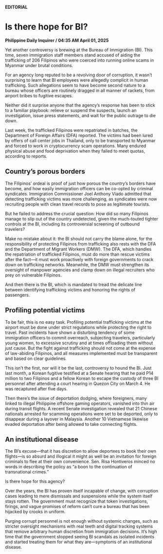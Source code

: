 **EDITORIAL**

# Is there hope for BI?

****Philippine Daily Inquirer / 04:35 AM April 01, 2025****

Yet another controversy is brewing at the Bureau of Immigration (BI). This time, seven immigration staff members stand accused of aiding the trafficking of 206 Filipinos who were coerced into running online scams in Myanmar under brutal conditions.

For an agency long reputed to be a revolving door of corruption, it wasn’t surprising to learn that BI employees were allegedly complicit in human trafficking. Such allegations seem to have become second nature to a bureau whose officers are routinely dragged in all manner of rackets, from airport bribes to fugitive escapes.

Neither did it surprise anyone that the agency’s response has been to stick to a familiar playbook: relieve or suspend the suspects, launch an investigation, issue press statements, and wait for the public outrage to die down.

Last week, the trafficked Filipinos were repatriated in batches, the Department of Foreign Affairs (DFA) reported. The victims had been lured by offers of call center jobs in Thailand, only to be transported to Myanmar and forced to work in cryptocurrency scam operations. Many endured physical abuse and food deprivation when they failed to meet quotas, according to reports.

## Country’s porous borders

The Filipinos’ ordeal is proof of just how porous the country’s borders have become, and how easily immigration officers can be co-opted by criminal syndicates. Immigration Commissioner Joel Anthony Viado admitted that detecting trafficking victims was more challenging, as syndicates were now recruiting people with clean travel records to pose as legitimate tourists.

But he failed to address the crucial question: How did so many Filipinos manage to slip out of the country undetected, given the much-touted tighter controls at the BI, including its controversial screening of outbound travelers?

Make no mistake about it: the BI should not carry the blame alone, for the responsibility of protecting Filipinos from trafficking also rests with the DFA and the Department of Migrant Workers (DMW). The DFA, which handles the repatriation of trafficked Filipinos, must do more than rescue victims after the fact—it must work proactively with foreign governments to crack down on trafficking networks. Meanwhile, the DMW must strengthen its oversight of manpower agencies and clamp down on illegal recruiters who prey on vulnerable Filipinos.

And then there is the BI, which is mandated to tread the delicate line between identifying trafficking victims and honoring the rights of passengers.

## Profiling potential victims

To be fair, this is no easy task. Profiling potential trafficking victims at the airport must be done under strict regulations while protecting the right to travel. Past incidents have shown a disturbing tendency of some immigration officers to commit overreach, subjecting travelers, particularly young women, to excessive scrutiny and at times offloading them without just cause. But the fight against trafficking should not come at the expense of law-abiding Filipinos, and all measures implemented must be transparent and based on clear guidelines.

This isn’t the first, nor will it be the last, controversy to hound the BI. Just last month, a Korean fugitive testified at a Senate hearing that he paid P14 million to two Filipinos and a fellow Korean to escape the custody of three BI personnel after attending a court hearing in Quezon City on March 4. He was recaptured after five days.

Then there’s the issue of deportation dodging, where foreigners, many linked to illegal Philippine offshore gaming operators, vanished into thin air during transit flights. A recent Senate investigation revealed that 21 Chinese nationals arrested for scamming operations were set to be deported, only to disappear during a layover in Malaysia. Another 10 Vietnamese likewise evaded deportation after being allowed to take connecting flights.

## An institutional disease

The BI’s excuse—that it has discretion to allow deportees to book their own flights—is so absurd and illogical it might as well be an invitation for foreign criminals to flee at their own convenience. Sen. Risa Hontiveros minced no words in describing the policy as “a boon to the continuation of transnational crimes.”

Is there hope for this agency?

Over the years, the BI has proven itself incapable of change, with corruption cases leading to mere dismissals and suspensions while the system itself stays rotten. The government must recognize that token investigations, firings, and vague promises of reform can’t cure a bureau that has been hijacked by crooks in uniform.

Purging corrupt personnel is not enough without systemic changes, such as stricter oversight mechanisms with real teeth and digital tracking systems that remove arbitrary human discretion from immigration decisions. It’s high time that the government stopped seeing BI scandals as isolated incidents and started treating them for what they are—symptoms of an institutional disease.